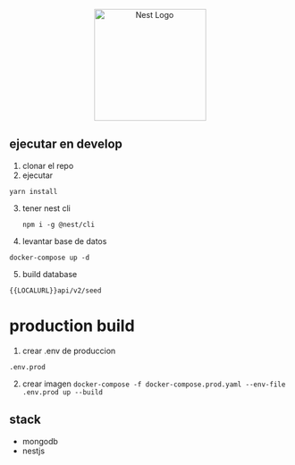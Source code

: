 <p align="center">
  <a href="http://nestjs.com/" target="blank"><img src="https://nestjs.com/img/logo-small.svg" width="200" alt="Nest Logo" /></a>
</p>


## ejecutar en develop

1. clonar el repo
2. ejecutar
 ```
 yarn install
 ```
3. tener nest cli
    ```
    npm i -g @nest/cli
    ```

4. levantar base de datos
```
docker-compose up -d
```

5. build database
```
{{LOCALURL}}api/v2/seed
```

# production build
1. crear .env de produccion 
 ```
.env.prod
 ```
2. crear imagen ```docker-compose -f docker-compose.prod.yaml --env-file .env.prod up --build ```
 
## stack
*    mongodb
*    nestjs
